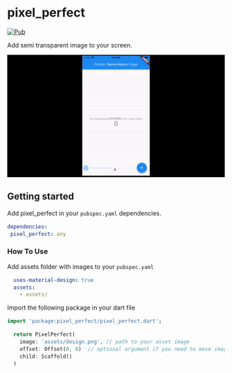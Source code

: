 # pixel_perfect

[![Pub](https://img.shields.io/pub/v/pixel_perfect.svg)](https://pub.dartlang.org/packages/pixel_perfect)

Add semi transparent image to your screen.

![demo](demo.gif)

## Getting started

Add pixel_perfect in your `pubspec.yaml` dependencies.

```yaml
dependencies:
 pixel_perfect: any
```

### How To Use

Add assets folder with images to your `pubspec.yaml`

```yaml
  uses-material-design: true
  assets:
    - assets/
```

Import the following package in your dart file

```dart
import 'package:pixel_perfect/pixel_perfect.dart';
```

```dart
  return PixelPerfect(
    image: 'assets/design.png', // path to your asset image
    offset: Offset(0, 0)  // optional argument if you need to move image
    child: Scaffold()
  )
```